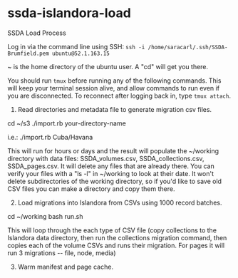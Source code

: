 # ssda-islandora-load



SSDA Load Process

Log in via the command line using SSH:
`ssh -i /home/saracarl/.ssh/SSDA-Brumfield.pem ubuntu@52.1.163.15`

~ is the home directory of the ubuntu user.  A "cd" will get you there.

You should run `tmux` before running any of the following commands.  This will keep your terminal session alive, and allow commands to run even if you are disconnected.  To reconnect after logging back in, type `tmux attach`.

1)  Read directories and metadata file to generate migration csv files.

cd ~/s3
./import.rb your-directory-name

i.e.:  ./import.rb Cuba/Havana

This will run for hours or days and the result will populate the ~/working directory with data files:  SSDA_volumes.csv, SSDA_collections.csv, SSDA_pages.csv.  It will delete any files that are already there.  You can verify your files with a "ls -l" in ~/working to look at their date.  It won't delete subdirectories of the working directory, so if you'd like to save old CSV files you can make a directory and copy them there.

2)  Load migrations into Islandora from CSVs using 1000 record batches.

cd ~/working
bash run.sh

This will loop through the each type of CSV file
(copy collections to the Islandora data directory, then run the collections migration command, then copies each of the volume CSVs and runs their migration.  For pages it will run 3 migrations -- file, node, media)



3)  Warm manifest and page cache.

